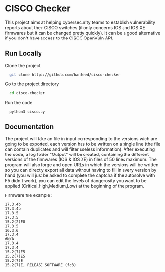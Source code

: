 
# CISCO Checker

This project aims at helping cybersecurity teams to establish vulnerability reports about their CISCO switches (it only concerns IOS and IOS XE firmwares but it can be changed pretty quickly). It can be a good alternative if you don't have access to the CISCO OpenVuln API.
## Run Locally

Clone the project

```bash
  git clone https://github.com/hanteed/cisco-checker
```

Go to the project directory

```bash
  cd cisco-checker
```

Run the code

```bash
  python3 cisco.py
```

## Documentation

The project will take an file in input corresponding to the versions wich are going to be exported, each version has to be written on a single line (the file can contain duplicates and will filter useless information). After executing the code, a log folder "Output" will be created, containing the different versions of the firmwares (IOS & IOS XE) in files of 50 lines maximum. The program will also forge and open URLs in which the versions will be written so you can directly export all data without having to fill in every version by hand (you will just be asked to complete the captcha if the autosolve with F5 didn't work), you can edit the levels of dangerosity you want to be applied (Critical,High,Medium,Low) at the beginning of the program. 

Firmware file example :

```
17.3.4b
17.3.4b
17.3.5
17.3.5
15.2(2)E8
17.3.5
16.3.6
17.3.4
#N/A
17.3.4
17.3.4
15.2(7)E5
15.2(7)E5
15.2(7)E
15.2(7)E, RELEASE SOFTWARE (fc3)
```
